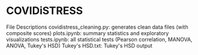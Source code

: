 # COVIDiSTRESS 

File Descriptions
covidistress_cleaning.py: generates clean data files (with composite scores)
plots.ipynb: summary statistics and exploratory visualizations
tests.ipynb: all statistical tests (Pearson correlation, MANOVA, ANOVA, Tukey's HSD)
Tukey's HSD.txt: Tukey's HSD output 
